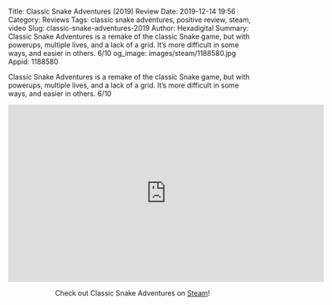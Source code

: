 Title: Classic Snake Adventures (2019) Review
Date: 2019-12-14 19:56
Category: Reviews
Tags: classic snake adventures, positive review, steam, video
Slug: classic-snake-adventures-2019
Author: Hexadigital
Summary: Classic Snake Adventures is a remake of the classic Snake game, but with powerups, multiple lives, and a lack of a grid. It’s more difficult in some ways, and easier in others. 6/10
og_image: images/steam/1188580.jpg
Appid: 1188580

Classic Snake Adventures is a remake of the classic Snake game, but with powerups, multiple lives, and a lack of a grid. It’s more difficult in some ways, and easier in others. 6/10

<center><iframe src="https://www.youtube.com/embed/I_MYjwc1-oY?feature=oembed" allow="accelerometer; autoplay; encrypted-media; gyroscope; picture-in-picture" width="640" height="360" frameborder="0"></iframe>

Check out Classic Snake Adventures on [Steam](https://store.steampowered.com/app/1188580/?curator_clanid=34633900)!</center>